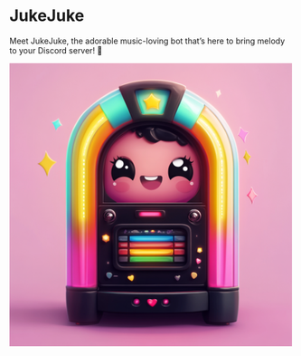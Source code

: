 # JukeJuke

Meet JukeJuke, the adorable music-loving bot that’s here to bring melody to your Discord server! 🎤

<img src="icon.png" width="500">
